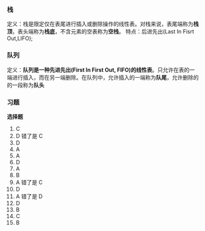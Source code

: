 ### 栈

定义：栈是限定仅在表尾进行插入或删除操作的线性表。对栈来说，表尾端称为**栈顶**，表头端称为**栈底**，不含元素的空表称为**空栈**。
特点：后进先出(Last In Fisrt Out,LIFO);

### 队列

定义：**队列是一种先进先出(First In First Out, FIFO)的线性表**。只允许在表的一端进行插入，而在另一端删除。在队列中，允许插入的一端称为**队尾**，允许删除的的一段称为**队头**

### 习题

**选择题**

1. C
2. D 错了是 C
3. D
4. A
5. A
6. D
7. A
8. B
9. A 错了是 C
10. D
11. A 错了是 D
12. D
13. B
14. C
15. B
